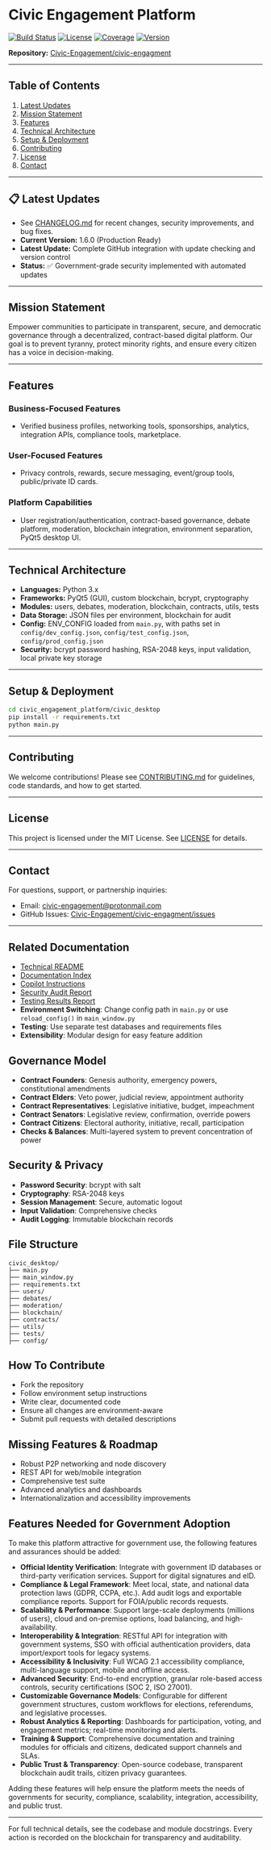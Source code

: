 
# Civic Engagement Platform

[![Build Status](https://img.shields.io/github/workflow/status/Civic-Engagement/civic-engagment/CI)](https://github.com/Civic-Engagement/civic-engagment/actions)
[![License](https://img.shields.io/github/license/Civic-Engagement/civic-engagment)](LICENSE)
[![Coverage](https://img.shields.io/codecov/c/github/Civic-Engagement/civic-engagment)](https://codecov.io/gh/Civic-Engagement/civic-engagment)
[![Version](https://img.shields.io/github/v/release/Civic-Engagement/civic-engagment)](https://github.com/Civic-Engagement/civic-engagment/releases)

**Repository:** [Civic-Engagement/civic-engagment](https://github.com/Civic-Engagement/civic-engagment)

---

## Table of Contents
1. [Latest Updates](#latest-updates)
2. [Mission Statement](#mission-statement)
3. [Features](#features)
4. [Technical Architecture](#technical-architecture)
5. [Setup & Deployment](#setup--deployment)
6. [Contributing](#contributing)
7. [License](#license)
8. [Contact](#contact)

---

## 📋 Latest Updates
- See [CHANGELOG.md](CHANGELOG.md) for recent changes, security improvements, and bug fixes.
- **Current Version:** 1.6.0 (Production Ready)
- **Latest Update:** Complete GitHub integration with update checking and version control
- **Status:** ✅ Government-grade security implemented with automated updates

---

## Mission Statement
Empower communities to participate in transparent, secure, and democratic governance through a decentralized, contract-based digital platform. Our goal is to prevent tyranny, protect minority rights, and ensure every citizen has a voice in decision-making.

---

## Features

### Business-Focused Features
- Verified business profiles, networking tools, sponsorships, analytics, integration APIs, compliance tools, marketplace.

### User-Focused Features
- Privacy controls, rewards, secure messaging, event/group tools, public/private ID cards.

### Platform Capabilities
- User registration/authentication, contract-based governance, debate platform, moderation, blockchain integration, environment separation, PyQt5 desktop UI.

---

## Technical Architecture
- **Languages:** Python 3.x
- **Frameworks:** PyQt5 (GUI), custom blockchain, bcrypt, cryptography
- **Modules:** users, debates, moderation, blockchain, contracts, utils, tests
- **Data Storage:** JSON files per environment, blockchain for audit
- **Config:** ENV_CONFIG loaded from `main.py`, with paths set in `config/dev_config.json`, `config/test_config.json`, `config/prod_config.json`
- **Security:** bcrypt password hashing, RSA-2048 keys, input validation, local private key storage

---

## Setup & Deployment
```bash
cd civic_engagement_platform/civic_desktop
pip install -r requirements.txt
python main.py
```

---

## Contributing
We welcome contributions! Please see [CONTRIBUTING.md](CONTRIBUTING.md) for guidelines, code standards, and how to get started.

---

## License
This project is licensed under the MIT License. See [LICENSE](LICENSE) for details.

---

## Contact
For questions, support, or partnership inquiries:
- Email: civic-engagement@protonmail.com
- GitHub Issues: [Civic-Engagement/civic-engagment/issues](https://github.com/Civic-Engagement/civic-engagment/issues)

---

## Related Documentation
- [Technical README](civic_desktop/README.md)
- [Documentation Index](DOCS_INDEX.md)
- [Copilot Instructions](.github/copilot-instructions.md)
- [Security Audit Report](SECURITY_AUDIT_REPORT.md)
- [Testing Results Report](TESTING_RESULTS_REPORT.md)
- **Environment Switching**: Change config path in `main.py` or use `reload_config()` in `main_window.py`
- **Testing**: Use separate test databases and requirements files
- **Extensibility**: Modular design for easy feature addition

## Governance Model
- **Contract Founders**: Genesis authority, emergency powers, constitutional amendments
- **Contract Elders**: Veto power, judicial review, appointment authority
- **Contract Representatives**: Legislative initiative, budget, impeachment
- **Contract Senators**: Legislative review, confirmation, override powers
- **Contract Citizens**: Electoral authority, initiative, recall, participation
- **Checks & Balances**: Multi-layered system to prevent concentration of power

## Security & Privacy
- **Password Security**: bcrypt with salt
- **Cryptography**: RSA-2048 keys
- **Session Management**: Secure, automatic logout
- **Input Validation**: Comprehensive checks
- **Audit Logging**: Immutable blockchain records

## File Structure
```
civic_desktop/
├── main.py
├── main_window.py
├── requirements.txt
├── users/
├── debates/
├── moderation/
├── blockchain/
├── contracts/
├── utils/
├── tests/
├── config/
```

## How To Contribute
- Fork the repository
- Follow environment setup instructions
- Write clear, documented code
- Ensure all changes are environment-aware
- Submit pull requests with detailed descriptions

## Missing Features & Roadmap
- Robust P2P networking and node discovery
- REST API for web/mobile integration
- Comprehensive test suite
- Advanced analytics and dashboards
- Internationalization and accessibility improvements


## Features Needed for Government Adoption

To make this platform attractive for government use, the following features and assurances should be added:

- **Official Identity Verification**: Integrate with government ID databases or third-party verification services. Support for digital signatures and eID.
- **Compliance & Legal Framework**: Meet local, state, and national data protection laws (GDPR, CCPA, etc.). Add audit logs and exportable compliance reports. Support for FOIA/public records requests.
- **Scalability & Performance**: Support large-scale deployments (millions of users), cloud and on-premise options, load balancing, and high-availability.
- **Interoperability & Integration**: RESTful API for integration with government systems, SSO with official authentication providers, data import/export tools for legacy systems.
- **Accessibility & Inclusivity**: Full WCAG 2.1 accessibility compliance, multi-language support, mobile and offline access.
- **Advanced Security**: End-to-end encryption, granular role-based access controls, security certifications (SOC 2, ISO 27001).
- **Customizable Governance Models**: Configurable for different government structures, custom workflows for elections, referendums, and legislative processes.
- **Robust Analytics & Reporting**: Dashboards for participation, voting, and engagement metrics; real-time monitoring and alerts.
- **Training & Support**: Comprehensive documentation and training modules for officials and citizens, dedicated support channels and SLAs.
- **Public Trust & Transparency**: Open-source codebase, transparent blockchain audit trails, citizen privacy guarantees.

Adding these features will help ensure the platform meets the needs of governments for security, compliance, scalability, integration, accessibility, and public trust.

---
For full technical details, see the codebase and module docstrings. Every action is recorded on the blockchain for transparency and auditability.